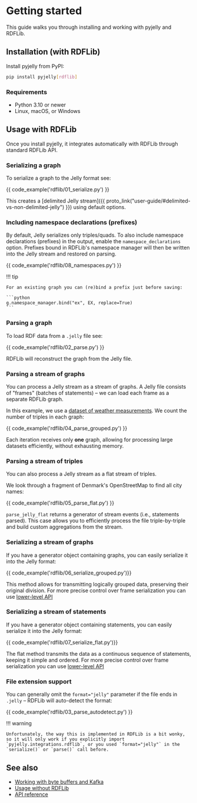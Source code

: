 # Getting started

This guide walks you through installing and working with pyjelly and RDFLib.

## Installation (with RDFLib)

Install pyjelly from PyPI:

```bash
pip install pyjelly[rdflib]
```

### Requirements

- Python 3.10 or newer  
- Linux, macOS, or Windows

## Usage with RDFLib

Once you install pyjelly, it integrates automatically with RDFLib through standard RDFLib API.

### Serializing a graph

To serialize a graph to the Jelly format see:

{{ code_example('rdflib/01_serialize.py') }}

This creates a [delimited Jelly stream]({{ proto_link("user-guide/#delimited-vs-non-delimited-jelly") }}) using default options.

### Including namespace declarations (prefixes)

By default, Jelly serializes only triples/quads. To also include namespace declarations (prefixes) in the output, enable the `namespace_declarations` option.
Prefixes bound in RDFLib's namespace manager will then be written into the Jelly stream and restored on parsing.

{{ code_example('rdflib/08_namespaces.py') }}

!!! tip
    
    For an existing graph you can (re)bind a prefix just before saving:
    
    ```python
    g.namespace_manager.bind("ex", EX, replace=True)
    ```


### Parsing a graph

To load RDF data from a `.jelly` file see:

{{ code_example('rdflib/02_parse.py') }}

RDFLib will reconstruct the graph from the Jelly file.

### Parsing a stream of graphs

You can process a Jelly stream as a stream of graphs. A Jelly file consists of "frames" (batches of statements) – we can load each frame as a separate RDFLib graph.

In this example, we use a [dataset of weather measurements](https://w3id.org/riverbench/datasets/lod-katrina/dev). We count the number of triples in each graph:

{{ code_example('rdflib/04_parse_grouped.py') }}

Each iteration receives only **one** graph, allowing for processing large datasets efficiently, without exhausting memory.

### Parsing a stream of triples

You can also process a Jelly stream as a flat stream of triples.

We look through a fragment of Denmark's OpenStreetMap to find all city names:

{{ code_example('rdflib/05_parse_flat.py') }}

`parse_jelly_flat` returns a generator of stream events (i.e., statements parsed). This case allows you to efficiently process the file triple-by-triple and build custom aggregations from the stream.

### Serializing a stream of graphs

If you have a generator object containing graphs, you can easily serialize it into the Jelly format: 

{{ code_example('rdflib/06_serialize_grouped.py')}}

This method allows for transmitting logically grouped data, preserving their original division. 
For more precise control over frame serialization you can use [lower-level API](api.md)

### Serializing a stream of statements

If you have a generator object containing statements, you can easily serialize it into the Jelly format: 

{{ code_example('rdflib/07_serialize_flat.py')}}

The flat method transmits the data as a continuous sequence of statements, keeping it simple and ordered.
For more precise control over frame serialization you can use [lower-level API](api.md)

### File extension support

You can generally omit the `format="jelly"` parameter if the file ends in `.jelly` – RDFLib will auto-detect the format:

{{ code_example('rdflib/03_parse_autodetect.py') }}

!!! warning 

    Unfortunately, the way this is implemented in RDFLib is a bit wonky, so it will only work if you explicitly import `pyjelly.integrations.rdflib`, or you used `format="jelly"` in the `serialize()` or `parse()` call before.

## See also

- [Working with byte buffers and Kafka](generic-sink.md#working-with-byte-buffers-and-kafka)
- [Usage without RDFLib](generic-sink.md)
- [API reference](api.md)
